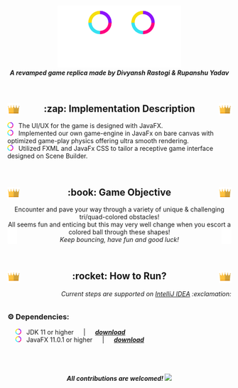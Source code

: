 <p align = "center">
<img src = "img_readme/assets/mainPage/logo.png" width = "55%"> <br>
<i><b> A revamped game replica made by Divyansh Rastogi & Rupanshu Yadav </b></i>
</p> <br>

<h2 align = "center">
  <img src = "img_readme/assets/lbPage/crown.png" width = "28px" align = "left"> 
  :zap: Implementation Description
  <img src = "img_readme/assets/lbPage/crown.png" width = "28px" align = "right">
</h2>
<p>
<img src = "img_readme/assets/mainPage/colorCircleSmallWide.png" width = "13px"> &nbsp; The UI/UX for the game is designed with JavaFX. <br>
<img src = "img_readme/assets/mainPage/colorCircleSmallWide.png" width = "13px"> &nbsp; Implemented our own game-engine in JavaFx on bare canvas with
optimized game-play physics offering ultra smooth rendering. <br>
<img src = "img_readme/assets/mainPage/colorCircleSmallWide.png" width = "13px"> &nbsp; Utilized FXML and JavaFx CSS to tailor a receptive game interface designed on Scene Builder.
</p>
<br>

<h2 align = "center"> 
  <img src = "img_readme/assets/lbPage/crown.png" width = "28px" align = "left"> 
  :book: Game Objective 
  <img src = "img_readme/assets/lbPage/crown.png" width = "28px" align = "right">
</h2>
<p align = "center"> 
  Encounter and pave your way through a variety of unique & challenging tri/quad-colored obstacles! <br> 
  All seems fun and enticing but this may very well change when you escort a colored ball through these shapes! 
  <img src = "img_readme/assets/inputPopup/jump_white.png" width = "22px" align = "right">
  <img src = "img_readme/assets/inputPopup/jump_white.png" width = "22px" align = "left">
  <br> <i> Keep bouncing, have fun and good luck! </i>
</p>
<br>

<h2 align = "center"> 
  <img src = "img_readme/assets/lbPage/crown.png" width = "28px" align = "left"> 
  :rocket: How to Run? <img src = "img_readme/assets/lbPage/crown.png" width = "28px" align = "right"> 
</h2>
<h6 align = "right"><i> Current steps are supported on <a href = "https://www.jetbrains.com/idea/download/#section=windows">IntelliJ IDEA</a> :exclamation: </i></h6>

### :gear: Dependencies:
&emsp; <img src = "img_readme/assets/mainPage/colorCircleSmallWide.png" width = "13px"> &nbsp; JDK 11 or higher &emsp; | &emsp; [___download___](https://www.oracle.com/in/java/technologies/javase-jdk15-downloads.html) <br>
&emsp; <img src = "img_readme/assets/mainPage/colorCircleSmallWide.png" width = "13px"> &nbsp; JavaFX 11.0.1 or higher &emsp; | &emsp; [___download___](https://gluonhq.com/products/javafx/)

<br>
<br>

<h5 align = "center"> All contributions are welcomed! <img src = "https://github.com/TheDudeThatCode/TheDudeThatCode/blob/master/Assets/Hi.gif" width = "25px"></h5>
